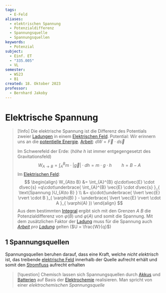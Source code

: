 ```yaml
---
tags:
  - E-Feld
aliases:
  - elektrischen Spannung
  - Potenzialdifferenz
  - Spannungsquelle
  - Spannungsquellen
keywords:
  - Potenzial
subject:
  - Einf. ET
  - "335.005"
  - VL
semester:
  - WS23
  - B1
created: 18. Oktober 2023
professor:
  - Bernhard Jakoby
---
```

 

# Elektrische Spannung

> [!info] Die elektrische Spannung ist die Differenz des Potentials zweier [Ladungen](Statisches%20E-Feld.md) in einem [Elektrischen Feld](Elektrisches%20Feld.md).
> Potential: Wir erinnern uns an die [potentielle Energie](../Physik/Energieerhaltung.md).
> [Arbeit](../Physik/Mechanische%20Arbeit.md): $dW = \vec{F}\cdot d\vec{s}$
> 
> Im Schwerefeld der Erde: (*höhe* $h$ ist immer entgegengesetzt des Gravitationsfeld)
> $$W_{A\to B} = \int_{A}^{B} m\cdot \lvert \vec{g} \rvert  \cdot dh = m\cdot g\cdot h\qquad h = B-A$$
> Im [Elektrischen Feld](Elektrisches%20Feld.md):
>   $$
> \begin{align}
> W_{A\to B} &= \int_{A}^{B} q\cdot\vec{E} \cdot d\vec{s} =q\cdot\underbrace{ \int_{A}^{B} \vec{E} \cdot d\vec{s} }_{ \text{Spannung }U_{A\to B} } \\
> &= q\cdot(\underbrace{ \lvert \vec{E} \rvert \cdot B }_{ \varphi(B) } - \underbrace{ \lvert \vec{E} \rvert \cdot A }_{ \varphi(A) })
> \end{align}
> $$
> Aus dem bestimmten [Integral](../Mathematik/mathe%20(3)/Integralrechnung.md) ergibt sich mit den Grenzen $A$ $B$ die Potenzialdifferenz von $\varphi(B)$ und $\varphi(A)$ und somit die Spannung.
> Mit dem zusätzlichen Faktor der [Ladung](Statisches%20E-Feld.md) muss für die Spannung auch *[Arbeit](../Physik/Mechanische%20Arbeit.md) pro [Ladung](Statisches%20E-Feld.md)* gelten ($U = \frac{W}{q}$)

## 1 Spannungsquellen

Spannungsquellen beruhen darauf, dass eine Kraft, welche *nicht elektrisch* ist, das treibende [elektrische Feld](Statisches%20E-Feld.md) innerhalb der Quelle aufrecht erhält und somit den [Stromfluss](elektrischer%20Strom.md) aufrecht erhalten

> [!question] Chemisch lassen sich Spannungsquellen durch [Akkus](../Chemie/Sekundärelement.md) und [Batterien](../Chemie/Primärelement.md) auf Basis der [Elektrochemie](../Chemie/Elektrochemie.md) realisieren.
> Man spricht von einer *elektrochemischen Spannungsquelle*

